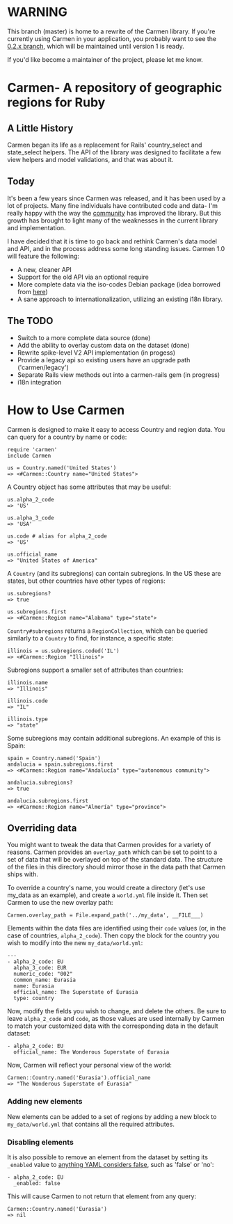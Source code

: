 # WARNING

This branch (master) is home to a rewrite of the Carmen library. If you're currently using Carmen in your application, you probably want to see the [0.2.x branch](https://github.com/jim/carmen/tree/0.2.x), which will be maintained until version 1 is ready.

If you'd like become a maintainer of the project, please let me know.

# Carmen- A repository of geographic regions for Ruby

## A Little History

Carmen began its life as a replacement for Rails' country_select and
state_select helpers. The API of the library was designed to facilitate
a few view helpers and model validations, and that was about it.

## Today

It's been a few years since Carmen was released, and it has been used by a lot of projects. Many fine individuals have contributed code and
data- I'm really happy with the way the [community](https://github.com/jim/carmen/contributors) has improved the library. But this growth has brought to light many of the weaknesses in the current library and implementation.

I have decided that it is time to go back and rethink Carmen's
data model and API, and in the process address some long standing
issues. Carmen 1.0 will feature the following:

* A new, cleaner API
* Support for the old API via an optional require
* More complete data via the iso-codes Debian package (idea borrowed from [here](https://github.com/pluginaweek/has_addresses))
* A sane approach to internationalization, utilizing an existing i18n
  library.

## The TODO

* Switch to a more complete data source (done)
* Add the ability to overlay custom data on the dataset (done)
* Rewrite spike-level V2 API implementation (in progess)
* Provide a legacy api so existing users have an upgrade path ('carmen/legacy')
* Separate Rails view methods out into a carmen-rails gem (in progress)
* i18n integration

# How to Use Carmen

Carmen is designed to make it easy to access Country and region data.
You can query for a country by name or code:

    require 'carmen'
    include Carmen

    us = Country.named('United States')
    => <#Carmen::Country name="United States">

A Country object has some attributes that may be useful:

    us.alpha_2_code
    => 'US'

    us.alpha_3_code
    => 'USA'

	us.code # alias for alpha_2_code
	=> 'US'

    us.official_name
    => "United States of America"

A `Country` (and its subregions) can contain subregions. In the US these are states, but other countries have other types of regions:

    us.subregions?
    => true

	us.subregions.first
    => <#Carmen::Region name="Alabama" type="state">

`Country#subregions` returns a `RegionCollection`, which can be queried
similarly to a `Country` to find, for instance, a specific state:

    illinois = us.subregions.coded('IL')
    => <#Carmen::Region "Illinois">

Subregions support a smaller set of attributes than countries:

	illinois.name
    => "Illinois"

    illinois.code
    => "IL"

    illinois.type
    => "state"

Some subregions may contain additional subregions. An example of this is Spain:

	spain = Country.named('Spain')
	andalucia = spain.subregions.first
	=> <#Carmen::Region name="Andalucía" type="autonomous community">

	andalucia.subregions?
	=> true

	andalucia.subregions.first
	=> <#Carmen::Region name="Almería" type="province">

## Overriding data

You might want to tweak the data that Carmen provides for a variety of reasons.
Carmen provides an `overlay_path` which can be set to point to a set of data that will be
overlayed on top of the standard data. The structure of the files in this directory should mirror those in the data path that Carmen ships with.

To override a country's name, you would create a directory (let's use my_data as an example), and create a `world.yml` file inside it. Then set Carmen to use the
new overlay path:

    Carmen.overlay_path = File.expand_path('../my_data', __FILE___)

Elements within the data files are identified using their `code` values (or, in the case of countries, `alpha_2_code`). Then copy the block for the country you wish to modify into the new `my_data/world.yml`:

    ---
    - alpha_2_code: EU
      alpha_3_code: EUR
      numeric_code: "002"
      common_name: Eurasia
	  name: Eurasia
	  official_name: The Superstate of Eurasia
	  type: country

Now, modify the fields you wish to change, and delete the others. Be sure to leave `alpha_2_code` and `code`, as those values are used internally by Carmen to match your customized data with the corresponding data in the default dataset:

    - alpha_2_code: EU
	  official_name: The Wonderous Superstate of Eurasia

Now, Carmen will reflect your personal view of the world:

    Carmen::Country.named('Eurasia').official_name
    => "The Wonderous Superstate of Eurasia"

### Adding new elements

New elements can be added to a set of regions by adding a new block to `my_data/world.yml` that contains all the required attributes.

### Disabling elements

It is also possible to remove an element from the dataset by setting its `_enabled` value to [anything YAML considers false](http://yaml.org/type/bool.html), such as 'false' or 'no':

    - alpha_2_code: EU
	  _enabled: false

This will cause Carmen to not return that element from any query:

    Carmen::Country.named('Eurasia')
    => nil